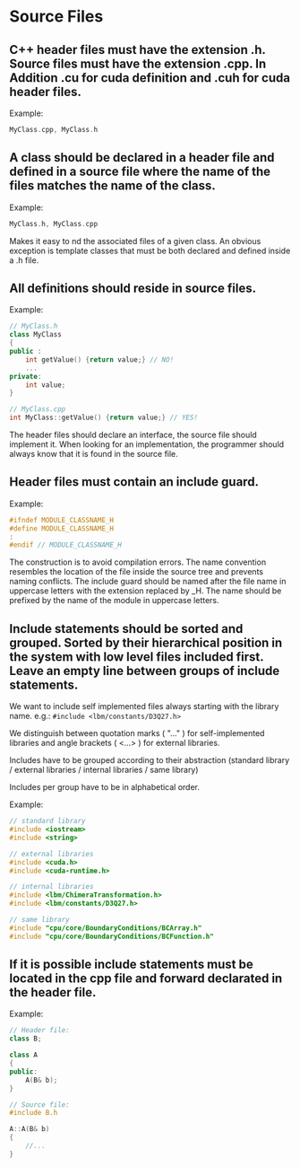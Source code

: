# Source Files

## C++ header files must have the extension .h. Source files must have the extension .cpp. In Addition .cu for cuda definition and .cuh for cuda header files.

Example:
```cpp
MyClass.cpp, MyClass.h
```

## A class should be declared in a header file and defined in a source file where the name of the files matches the name of the class.

Example:
```cpp
MyClass.h, MyClass.cpp
```

Makes it easy to nd the associated files of a given class. An obvious exception is template classes that must be both declared and defined inside a .h file.

## All definitions should reside in source files.

Example:
```cpp
// MyClass.h
class MyClass
{
public :
    int getValue() {return value;} // NO!
    ...
private:
    int value;
}

// MyClass.cpp
int MyClass::getValue() {return value;} // YES!
```

The header files should declare an interface, the source file should implement it. When looking for an implementation, the programmer should always know that it is found in the source file.

## Header files must contain an include guard.

Example:
```cpp
#ifndef MODULE_CLASSNAME_H
#define MODULE_CLASSNAME_H
:
#endif // MODULE_CLASSNAME_H
```

The construction is to avoid compilation errors. The name convention resembles the location of the file inside the source tree and prevents naming conflicts. The include guard should be named after the file name in uppercase letters with the extension replaced by _H. The name should be prefixed by the name of the module in uppercase letters.

## Include statements should be sorted and grouped. Sorted by their hierarchical position in the system with low level files included first. Leave an empty line between groups of include statements.

We want to include self implemented files always starting with the library name. e.g.: `#include <lbm/constants/D3Q27.h>`

We distinguish between quotation marks ( "..." ) for self-implemented libraries and angle brackets ( \<...\> ) for external libraries.

Includes have to be grouped according to their abstraction (standard library / external libraries / internal libraries / same library)

Includes per group have to be in alphabetical order.

Example:
```cpp
// standard library
#include <iostream>
#include <string>

// external libraries
#include <cuda.h>
#include <cuda-runtime.h>

// internal libraries
#include <lbm/ChimeraTransformation.h>
#include <lbm/constants/D3Q27.h>

// same library
#include "cpu/core/BoundaryConditions/BCArray.h"
#include "cpu/core/BoundaryConditions/BCFunction.h"
```


## If it is possible include statements must be located in the cpp file and forward declarated in the header file.

Example:
```cpp
// Header file:
class B;

class A
{
public:
    A(B& b);
}

// Source file:
#include B.h

A::A(B& b) 
{
    //...
}
```